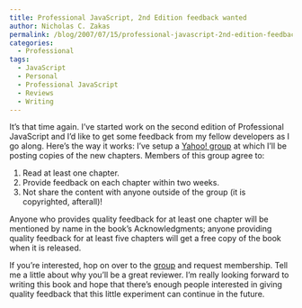```yaml
---
title: Professional JavaScript, 2nd Edition feedback wanted
author: Nicholas C. Zakas
permalink: /blog/2007/07/15/professional-javascript-2nd-edition-feedback-wanted/
categories:
  - Professional
tags:
  - JavaScript
  - Personal
  - Professional JavaScript
  - Reviews
  - Writing
---
```

It&#8217;s that time again. I&#8217;ve started work on the second edition of Professional JavaScript and I&#8217;d like to get some feedback from my fellow developers as I go along. Here&#8217;s the way it works: I&#8217;ve setup a <a title="Books of Nicholas C. Zakas" rel="external" href="http://tech.groups.yahoo.com/group/zakasbooks/">Yahoo! group</a> at which I&#8217;ll be posting copies of the new chapters. Members of this group agree to:

  1. Read at least one chapter.
  2. Provide feedback on each chapter within two weeks.
  3. Not share the content with anyone outside of the group (it is copyrighted, afterall)!

Anyone who provides quality feedback for at least one chapter will be mentioned by name in the book&#8217;s Acknowledgments; anyone providing quality feedback for at least five chapters will get a free copy of the book when it is released.

If you&#8217;re interested, hop on over to the <a title="Books of Nicholas C. Zakas" rel="external" href="http://tech.groups.yahoo.com/group/zakasbooks/">group</a> and request membership. Tell me a little about why you&#8217;ll be a great reviewer. I&#8217;m really looking forward to writing this book and hope that there&#8217;s enough people interested in giving quality feedback that this little experiment can continue in the future.
